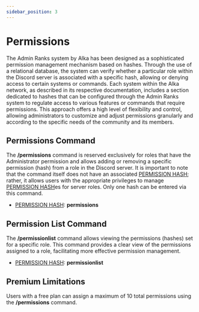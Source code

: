 ```yaml
---
sidebar_position: 3
---
```


# Permissions

The Admin Ranks system by Alka has been designed as a sophisticated permission management mechanism based on hashes. Through the use of a relational database, the system can verify whether a particular role within the Discord server is associated with a specific hash, allowing or denying access to certain systems or commands. Each system within the Alka network, as described in its respective documentation, includes a section dedicated to hashes that can be configured through the Admin Ranks system to regulate access to various features or commands that require permissions. This approach offers a high level of flexibility and control, allowing administrators to customize and adjust permissions granularly and according to the specific needs of the community and its members.


## Permissions Command

The **/permissions** command is reserved exclusively for roles that have the Administrator permission and allows adding or removing a specific permission (hash) from a role in the Discord server. It is important to note that the command itself does not have an associated [PERMISSION HASH](/docs/permissions); rather, it allows users with the appropriate privileges to manage [PERMISSION HASH](/docs/permissions)es for server roles. Only one hash can be entered via this command.

- [PERMISSION HASH](/docs/permissions): **permissions**


## Permission List Command

The **/permissionlist** command allows viewing the permissions (hashes) set for a specific role. This command provides a clear view of the permissions assigned to a role, facilitating more effective permission management.

- [PERMISSION HASH](/docs/permissions): **permissionlist**

## Premium Limitations

Users with a free plan can assign a maximum of 10 total permissions using the **/permissions** command.
